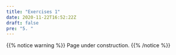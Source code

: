 ```yaml
---
title: "Exercises 1"
date: 2020-11-22T16:52:22Z
draft: false
pre: "5. "
---
```



{{% notice warning %}}
Page under construction.
{{% /notice %}}
